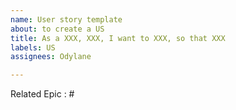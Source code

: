 ```yaml
---
name: User story template
about: to create a US
title: As a XXX, XXX, I want to XXX, so that XXX
labels: US
assignees: Odylane

---
```


Related Epic : #
